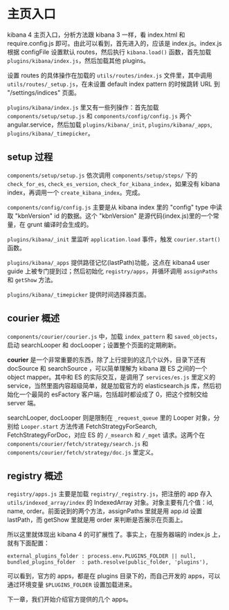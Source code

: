 # 主页入口

kibana 4 主页入口，分析方法跟 kibana 3 一样，看 index.html 和 require.config.js 即可。由此可以看到，首先进入的，应该是 index.js。index.js 根据 configFile 设置默认 routes，然后执行 `kibana.load()` 函数，首先加载 `plugins/kibana/index.js`，然后加载其他 plugins。

设置 routes 的具体操作在加载的 `utils/routes/index.js` 文件里，其中调用 `utils/routes/_setup.js`，在未设置 default index pattern 的时候跳转 URL 到 "/settings/indices" 页面。

`plugins/kibana/index.js` 里又有一些列操作：首先加载 `components/setup/setup.js` 和 `components/config/config.js` 两个 angular.service，然后加载 `plugins/kibana/_init`, `plugins/kibana/_apps`, `plugins/kibana/_timepicker`。

## setup 过程

`components/setup/setup.js` 依次调用 `components/setup/steps/` 下的 `check_for_es`, `check_es_version`, `check_for_kibana_index`，如果没有 kibana index，再调用一个 `create_kibana_index`。完成。

`components/config/config.js` 主要是从 kibana index 里的 "config" type 中读取 "kbnVersion" id 的数据。这个 "kbnVersion" 是源代码(index.js)里的一个常量，在 grunt 编译时会生成的。

`plugins/kibana/_init` 里监听 `application.load` 事件，触发 `courier.start()` 函数。

`plugins/kibana/_apps` 提供路径记忆(lastPath)功能，这点在 kibana4 user guide 上被专门提到过；然后初始化 `registry/apps`，并循环调用 `assignPaths` 和 `getShow` 方法。

`plugins/kibana/_timepicker` 提供时间选择器页面。

## courier 概述

`components/courier/courier.js` 中，加载 `index_pattern` 和 `saved_objects`，启动 searchLooper 和 docLooper；设置整个页面的定期刷新。

**courier** 是一个非常重要的东西，除了上行提到的这几个以外，目录下还有 docSource 和 searchSource ，可以简单理解为 kibana 跟 ES 之间的一个 object mapper。其中和 ES 的实际交互，是调用了 `services/es.js` 里定义的 service，当然里面内容超级简单，就是加载官方的 elasticsearch.js 库，然后初始化一个最简的 esFactory 客户端，包括超时都设成了 0，把这个控制交给 server 端。

searchLooper, docLooper 则是限制在 `_request_queue` 里的 Looper 对象，分别给 `Looper.start` 方法传递 FetchStrategyForSearch, FetchStrategyForDoc，对应 ES 的 `/_msearch` 和 `/_mget` 请求。这两个在 `components/courier/fetch/strategy/search.js` 和 `components/courier/fetch/strategy/doc.js` 里定义。

## registry 概述

`registry/apps.js` 主要是加载 `registry/_registry.js`，把注册的 app 存入 `utils/indexed_array/index` 的 IndexedArray 对象。对象主要有几个值：id, name, order。前面说到的两个方法，assignPaths 里就是用 app.id 设置 lastPath，而 getShow 里就是用 order 来判断是否展示在页面上。

所以这里就体现出 kibana 4 的可扩展性了。事实上，在服务器端的 index.js 上，就有下面配置：

```
external_plugins_folder : process.env.PLUGINS_FOLDER || null,
bundled_plugins_folder  : path.resolve(public_folder, 'plugins'),
```

可以看到，官方的 apps，都是在 plugins 目录下的，而自己开发的 apps，可以通过环境变量 `$PLUGINS_FOLDER` 设置加载进来。

下一章，我们开始介绍官方提供的几个 apps。
